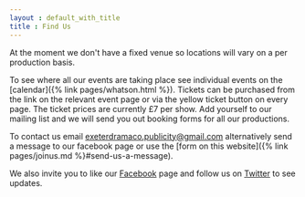 ```yaml
---
layout : default_with_title
title : Find Us
---
```


At the moment we don't have a fixed venue so locations will vary on a per production basis.

To see where all our events are taking place see individual events on the [calendar]({% link pages/whatson.html %}).
Tickets can be purchased from the link on the relevant event page or via the yellow ticket button on every page. The ticket prices are currently £7 per show.
Add yourself to our mailing list and we will send you out booking forms for all our productions.

To contact us email [exeterdramaco.publicity@gmail.com](mailto:exeterdramaco.publicity@gmail.com) alternatively send a message to our facebook page or use the
[form on this website]({% link pages/joinus.md %}#send-us-a-message).

We also invite you to like our [Facebook](https://www.facebook.com/ExeterDramaCompany) page and follow us on [Twitter](https://www.twitter.com/ExeterDramaCo) to see updates.
